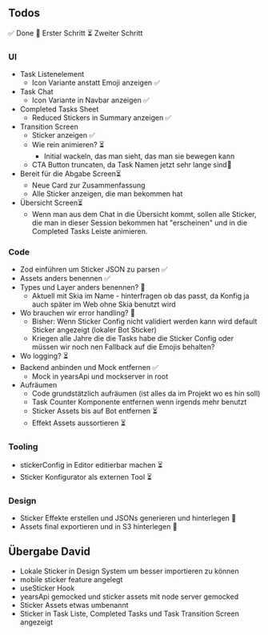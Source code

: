 ## Todos

✅ Done
📝 Erster Schritt
⏳ Zweiter Schritt
### UI
- Task Listenelement
	- Icon Variante anstatt Emoji anzeigen ✅
- Task Chat
	- Icon Variante in Navbar anzeigen ✅
- Completed Tasks Sheet
	- Reduced Stickers in Summary anzeigen ✅
- Transition Screen
	- Sticker anzeigen ✅
	- Wie rein animieren? ⏳ 
		- Initial wackeln, das man sieht, das man sie bewegen kann
	- CTA Button truncaten, da Task Namen jetzt sehr lange sind📝
- Bereit für die Abgabe Screen⏳ 
	- Neue Card zur Zusammenfassung
	- Alle Sticker anzeigen, die man bekommen hat
- Übersicht Screen⏳ 
	- Wenn man aus dem Chat in die Übersicht kommt, sollen alle Sticker, die man in dieser Session bekommen hat "erscheinen" und in die Completed Tasks Leiste animieren.
### Code
- Zod einführen um Sticker JSON zu parsen ✅
- Assets anders benennen ✅
- Types und Layer anders benennen? 📝
	- Aktuell mit Skia im Name - hinterfragen ob das passt, da Konfig ja auch später im Web ohne Skia benutzt wird
- Wo brauchen wir error handling? 📝
	- Bisher: Wenn Sticker Config nicht validiert werden kann wird default Sticker angezeigt (lokaler Bot Sticker)
	- Kriegen alle Jahre die die Tasks habe die Sticker Config oder müssen wir noch nen Fallback auf die Emojis behalten?
- Wo logging? ⏳ 
- Backend anbinden und Mock entfernen ✅
	- Mock in yearsApi und mockserver in root
- Aufräumen
	- Code grundstätzlich aufräumen (ist alles da im Projekt wo es hin soll) 
	- Task Counter Komponente entfernen wenn irgends mehr benutzt
	- Sticker Assets bis auf Bot entfernen ⏳
	- Effekt Assets aussortieren  ⏳

### Tooling
- stickerConfig in Editor editierbar machen ⏳
- Sticker Konfigurator als externen Tool ⏳ 
### Design
- Sticker Effekte erstellen und JSONs generieren und hinterlegen 📝
- Assets final exportieren und in S3 hinterlegen 📝


## Übergabe David
- Lokale Sticker in Design System um besser importieren zu können
- mobile sticker feature angelegt
- useSticker Hook
- yearsApi gemocked und sticker assets mit node server gemocked 
- Sticker Assets etwas umbenannt
- Sticker in Task Liste, Completed Tasks und Task Transition Screen angezeigt
